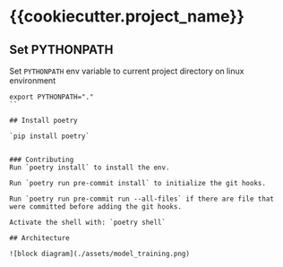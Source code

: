 # {{cookiecutter.project_name}}


## Set PYTHONPATH 

Set `PYTHONPATH` env variable to current project directory
on linux environment

```shell
export PYTHONPATH="."
``

## Install poetry

`pip install poetry`


### Contributing
Run `poetry install` to install the env.

Run `poetry run pre-commit install` to initialize the git hooks.

Run `poetry run pre-commit run --all-files` if there are file that were committed before adding the git hooks.

Activate the shell with: `poetry shell`

## Architecture

![block diagram](./assets/model_training.png)
